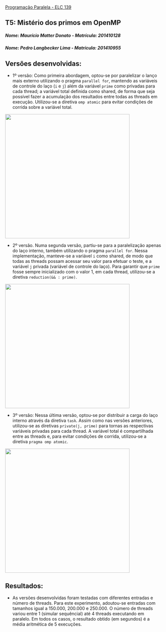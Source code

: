 [Programação Paralela - ELC 139](https://github.com/AndreaInfUFSM/elc139-2016a)

## T5: Mistério dos primos em OpenMP

##### Nome: Maurício Matter Donato - Matrícula: 201410128
##### Nome: Pedro Langbecker Lima  - Matrícula: 201410955

## Versões desenvolvidas:
- 1º versão: Como primeira abordagem, optou-se por paralelizar o lanço mais externo utilizando o pragma `parallel for`, 
mantendo as variáveis de controle do laço (`i` e `j`) além da variável `prime` como privadas para cada thread; a variável
total definida como shared, de forma que seja possível fazer a acumulação dos resultados entre todas as threads em 
execução. Utilizou-se a diretiva `omp atomic` para evitar condições de corrida sobre a variável total. </br>

<img src="http://i.imgur.com/y9sBWmU.png" width="400px" heigth="400px" /> </br>

- 2º versão. Numa segunda versão, partiu-se para a paralelização apenas do laço interno, também utilizando o pragma
`parallel for`. Nessa implementação, manteve-se a variável `i` como shared, de modo que todas as threads possam acessar
seu valor para efetuar o teste, e a variável `j` privada (variável de controle do laço). Para garantir que `prime` fosse
sempre inicializado com o valor 1, em cada thread, utilizou-se a diretiva `reduction(&& : prime)`.</br>

<img src="http://i.imgur.com/c0oW4vy.png" width="400px" heigth="400px" /> </br>

- 3º versão: Nessa última versão, optou-se por distribuir a carga do laço interno através da diretiva `task`. Assim como nas
versões anteriores, utilizou-se as diretivas `private(j, prime)` para tornas as respectivas variáveis privadas para cada thread. A variável total é compartilhada entre as threads e, para evitar condições de corrida, utilizou-se a diretiva 
`pragma omp atomic`.  </br>

<img src="http://i.imgur.com/tC2Ffna.png" width="400px" heigth="400px" /> </br>

## Resultados:
- As versões desenvolvidas foram testadas com diferentes entradas e número de threads. Para este experimento, adoutou-se
entradas com tamanhos igual a 150.000, 200.000 e 250.000. O número de threads variou entre 1 (simular sequêncial) até 4 threads executando em paralelo. Em todos os casos, o resultado obtido (em segundos) é a média aritmética de 5 execuções.

